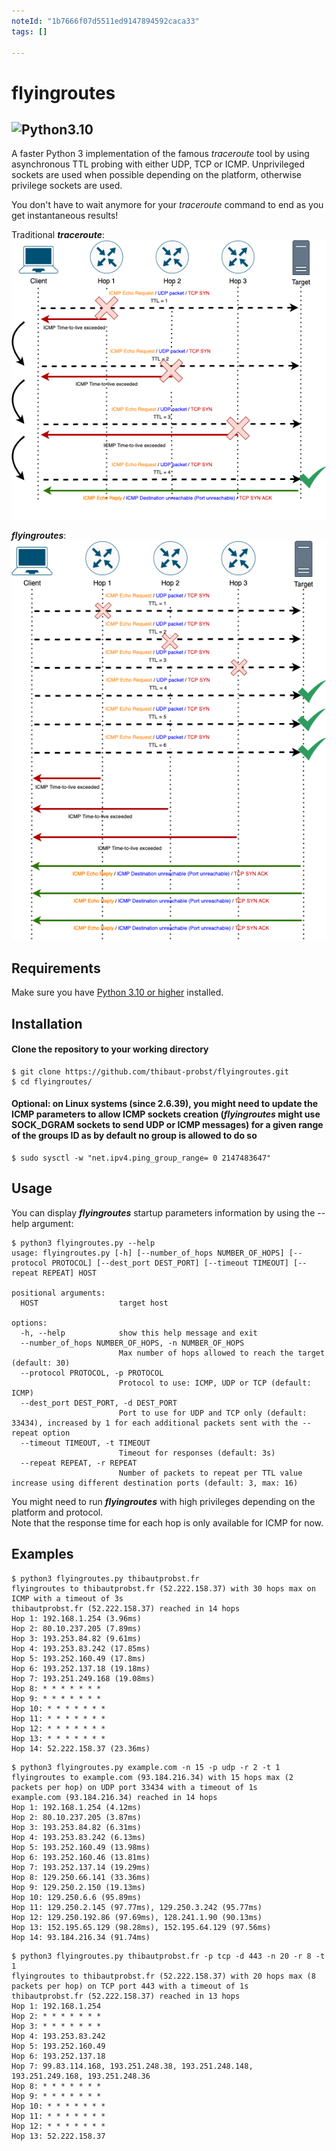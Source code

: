 ```yaml
---
noteId: "1b7666f07d5511ed9147894592caca33"
tags: []

---
```


# flyingroutes
![Python3.10](https://camo.githubusercontent.com/2eeb8947056ba0c1c3b1f9015ce807d0f0f462f99dce4c6acdcc7874f27b1820/68747470733a2f2f696d672e736869656c64732e696f2f62616467652f707974686f6e2d332e31302d626c75652e737667)  
---  
A faster Python 3 implementation of the famous *traceroute* tool by using asynchronous TTL probing with either UDP, TCP or ICMP. Unprivileged sockets are used when possible depending on the platform, otherwise privilege sockets are used. 
  
You don't have to wait anymore for your *traceroute* command to end as you get instantaneous results!  

Traditional ***traceroute***:  
![Traditional *traceroute*](traceroute.png?raw=true "Traditional *traceroute*")
 
***flyingroutes***:  
![Traditional *flyingroutes*](flyingroutes.png?raw=true "Traditional *flyingroutes*")

## Requirements

Make sure you have [Python 3.10 or higher](https://www.python.org/downloads/) installed.

## Installation 

#### Clone the repository to your working directory 
```
$ git clone https://github.com/thibaut-probst/flyingroutes.git
$ cd flyingroutes/
```
#### Optional: on Linux systems (since 2.6.39), you might need to update the ICMP parameters to allow ICMP sockets creation (***flyingroutes*** might use SOCK_DGRAM sockets to send UDP or ICMP messages) for a given range of the groups ID as by default no group is allowed to do so
```
$ sudo sysctl -w "net.ipv4.ping_group_range= 0 2147483647"
```

## Usage 

You can display ***flyingroutes*** startup parameters information by using the --help argument: 

```
$ python3 flyingroutes.py --help
usage: flyingroutes.py [-h] [--number_of_hops NUMBER_OF_HOPS] [--protocol PROTOCOL] [--dest_port DEST_PORT] [--timeout TIMEOUT] [--repeat REPEAT] HOST

positional arguments:
  HOST                  target host

options:
  -h, --help            show this help message and exit
  --number_of_hops NUMBER_OF_HOPS, -n NUMBER_OF_HOPS
                        Max number of hops allowed to reach the target (default: 30)
  --protocol PROTOCOL, -p PROTOCOL
                        Protocol to use: ICMP, UDP or TCP (default: ICMP)
  --dest_port DEST_PORT, -d DEST_PORT
                        Port to use for UDP and TCP only (default: 33434), increased by 1 for each additional packets sent with the --repeat option
  --timeout TIMEOUT, -t TIMEOUT
                        Timeout for responses (default: 3s)
  --repeat REPEAT, -r REPEAT
                        Number of packets to repeat per TTL value increase using different destination ports (default: 3, max: 16)
```

You might need to run ***flyingroutes*** with high privileges depending on the platform and protocol.  
Note that the response time for each hop is only available for ICMP for now.

## Examples
```
$ python3 flyingroutes.py thibautprobst.fr 
flyingroutes to thibautprobst.fr (52.222.158.37) with 30 hops max on ICMP with a timeout of 3s
thibautprobst.fr (52.222.158.37) reached in 14 hops
Hop 1: 192.168.1.254 (3.96ms)
Hop 2: 80.10.237.205 (7.89ms)
Hop 3: 193.253.84.82 (9.61ms)
Hop 4: 193.253.83.242 (17.85ms)
Hop 5: 193.252.160.49 (17.8ms)
Hop 6: 193.252.137.18 (19.18ms)
Hop 7: 193.251.249.168 (19.08ms)
Hop 8: * * * * * * *
Hop 9: * * * * * * *
Hop 10: * * * * * * *
Hop 11: * * * * * * *
Hop 12: * * * * * * *
Hop 13: * * * * * * *
Hop 14: 52.222.158.37 (23.36ms)
```
```
$ python3 flyingroutes.py example.com -n 15 -p udp -r 2 -t 1
flyingroutes to example.com (93.184.216.34) with 15 hops max (2 packets per hop) on UDP port 33434 with a timeout of 1s
example.com (93.184.216.34) reached in 14 hops
Hop 1: 192.168.1.254 (4.12ms)
Hop 2: 80.10.237.205 (3.87ms)
Hop 3: 193.253.84.82 (6.31ms)
Hop 4: 193.253.83.242 (6.13ms)
Hop 5: 193.252.160.49 (13.98ms)
Hop 6: 193.252.160.46 (13.81ms)
Hop 7: 193.252.137.14 (19.29ms)
Hop 8: 129.250.66.141 (33.36ms)
Hop 9: 129.250.2.150 (19.13ms)
Hop 10: 129.250.6.6 (95.89ms)
Hop 11: 129.250.2.145 (97.77ms), 129.250.3.242 (95.77ms)
Hop 12: 129.250.192.86 (97.69ms), 128.241.1.90 (90.13ms)
Hop 13: 152.195.65.129 (98.28ms), 152.195.64.129 (97.56ms)
Hop 14: 93.184.216.34 (91.74ms)
```
```
$ python3 flyingroutes.py thibautprobst.fr -p tcp -d 443 -n 20 -r 8 -t 1
flyingroutes to thibautprobst.fr (52.222.158.37) with 20 hops max (8 packets per hop) on TCP port 443 with a timeout of 1s
thibautprobst.fr (52.222.158.37) reached in 13 hops
Hop 1: 192.168.1.254
Hop 2: * * * * * * *
Hop 3: * * * * * * *
Hop 4: 193.253.83.242
Hop 5: 193.252.160.49
Hop 6: 193.252.137.18
Hop 7: 99.83.114.168, 193.251.248.38, 193.251.248.148, 193.251.249.168, 193.251.248.36
Hop 8: * * * * * * *
Hop 9: * * * * * * *
Hop 10: * * * * * * *
Hop 11: * * * * * * *
Hop 12: * * * * * * *
Hop 13: 52.222.158.37
```
